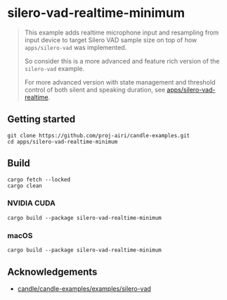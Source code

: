 # silero-vad-realtime-minimum

> This example adds realtime microphone input and resampling from input device to target Silero VAD sample size on top of how `apps/silero-vad` was implemented.
>
> So consider this is a more advanced and feature rich version of the `silero-vad` example.
>
> For more advanced version with state management and threshold control of both silent and speaking duration, see [apps/silero-vad-realtime](https://github.com/proj-airi/candle-examples/tree/main/apps/silero-vad-realtime).

## Getting started

```
git clone https://github.com/proj-airi/candle-examples.git
cd apps/silero-vad-realtime-minimum
```

## Build

```
cargo fetch --locked
cargo clean
```

### NVIDIA CUDA

```
cargo build --package silero-vad-realtime-minimum
```

### macOS

```
cargo build --package silero-vad-realtime-minimum
```

## Acknowledgements

- [candle/candle-examples/examples/silero-vad](https://github.com/huggingface/candle/tree/main/candle-examples/examples/silero-vad)
